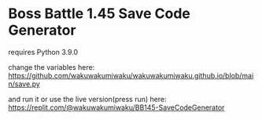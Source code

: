 # Boss Battle 1.45 Save Code Generator
requires Python 3.9.0 

change the variables here:
https://github.com/wakuwakumiwaku/wakuwakumiwaku.github.io/blob/main/save.py

and run it or use the live version(press run) here:
https://replit.com/@wakuwakumiwaku/BB145-SaveCodeGenerator
